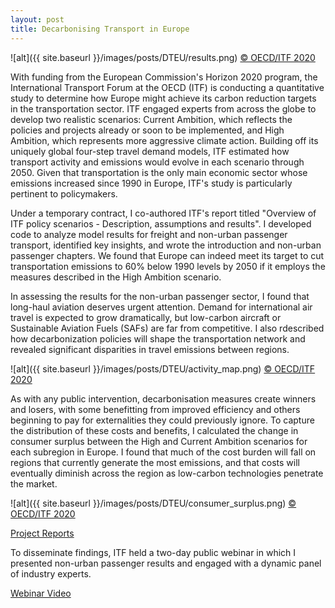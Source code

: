 ```yaml
---
layout: post
title: Decarbonising Transport in Europe
---
```


![alt]({{ site.baseurl }}/images/posts/DTEU/results.png)
[© OECD/ITF 2020](https://www.itf-oecd.org/DTEU)

With funding from the European Commission's Horizon 2020 program, the International Transport Forum at the OECD (ITF) is conducting a quantitative study to determine how Europe might achieve its carbon reduction targets in the transportation sector. ITF engaged experts from across the globe to develop two realistic scenarios: Current Ambition, which reflects the policies and projects already or soon to be implemented, and High Ambition, which represents more aggressive climate action. Building off its uniquely global four-step travel demand models, ITF estimated how transport activity and emissions would evolve in each scenario through 2050. Given that transportation is the only main economic sector whose emissions increased since 1990 in Europe, ITF's study is particularly pertinent to policymakers. 

Under a temporary contract, I co-authored ITF's report titled "Overview of ITF policy scenarios - Description, assumptions and results". I developed code to analyze model results for freight and non-urban passenger transport, identified key insights, and wrote the introduction and non-urban passenger chapters. We found that Europe can indeed meet its target to cut transportation emissions to 60% below 1990 levels by 2050 if it employs the measures described in the High Ambition scenario.

In assessing the results for the non-urban passenger sector, I found that long-haul aviation deserves urgent attention. Demand for international air travel is expected to grow dramatically, but low-carbon aircraft or Sustainable Aviation Fuels (SAFs) are far from competitive. I also rdescribed how decarbonization policies will shape the transportation network and revealed significant disparities in travel emissions between regions.

![alt]({{ site.baseurl }}/images/posts/DTEU/activity_map.png)
[© OECD/ITF 2020](https://www.itf-oecd.org/DTEU)

As with any public intervention, decarbonisation measures create winners and losers, with some benefitting from improved efficiency and others beginning to pay for externalities they could previously ignore. To capture the distribution of these costs and benefits, I calculated the change in consumer surplus between the High and Current Ambition scenarios for each subregion in Europe. I found that much of the cost burden will fall on regions that currently generate the most emissions, and that costs will eventually diminish across the region as low-carbon technologies penetrate the market.

![alt]({{ site.baseurl }}/images/posts/DTEU/consumer_surplus.png)
[© OECD/ITF 2020](https://www.itf-oecd.org/DTEU)
 
[Project Reports](https://cordis.europa.eu/project/id/831743/results)

To disseminate findings, ITF held a two-day public webinar in which I presented non-urban passenger results and engaged with a dynamic panel of industry experts.

[Webinar Video](https://www.youtube.com/watch?v=E1YfVB_XNbo&list=PLmidloSvnJgK2YSe4sZVJTr74Dhga6vsI&index=2)